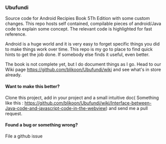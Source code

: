 ### Ubufundi
Source code for Android Recipies Book 5Th Edition with some custom changes. This repo hosts self contained, compilable pieces of android/Java code to explain some concept. The relevant code is highlighted for fast reference.

Android is a huge world and it is very easy to forget specific things you did to make things work over time. This repo is my go to place to find quick hints to get the job done. If somebody else finds it useful, even better.

The book is not complete yet, but I do document things as I go.
Head to our Wiki page https://github.com/blikoon/Ubufundi/wiki and see what's in store already.

#### Want to make this better?
Clone this project, add in your project and a small intuitive doc( Something like this : https://github.com/blikoon/Ubufundi/wiki/Interface-between-Java-code-and-javascript-code-in-the-webview) and send me a pull request.

#### Found a bug or something wrong?
File a github issue
